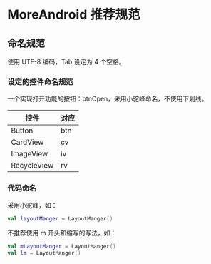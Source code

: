 # MoreAndroid 推荐规范

## 命名规范

使用 UTF-8 编码，Tab 设定为 4 个空格。

### 设定的控件命名规范

一个实现打开功能的按钮：btnOpen，采用小驼峰命名，不使用下划线。

| 控件       | 对应 |
| --------- | ---- |
| Button    | btn  |
| CardView  | cv   |
| ImageView | iv   |
| RecycleView  | rv   |

### 代码命名

采用小驼峰，如：

```kotlin
val layoutManger = LayoutManger()
```

不推荐使用 m 开头和缩写的写法，如：

```kotlin
val mLayoutManger = LayoutManger()
val lm = LayoutManger()
```
